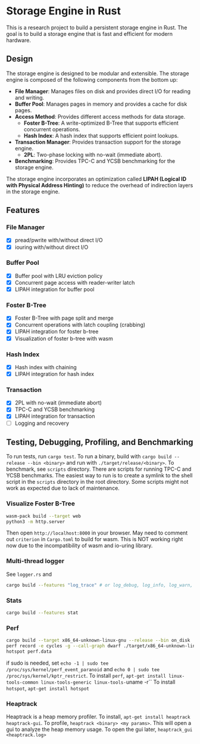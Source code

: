 # Storage Engine in Rust

This is a research project to build a persistent storage engine in Rust. The goal is to build a storage engine that is fast and efficient for modern hardware.

## Design

The storage engine is designed to be modular and extensible. The storage engine is composed of the following components from the bottom up:

* **File Manager**: Manages files on disk and provides direct I/O for reading and writing.
* **Buffer Pool**: Manages pages in memory and provides a cache for disk pages.
* **Access Method**: Provides different access methods for data storage.
  * **Foster B-Tree**: A write-optimized B-Tree that supports efficient concurrent operations.
  * **Hash Index**: A hash index that supports efficient point lookups.
* **Transaction Manager**: Provides transaction support for the storage engine.
  * **2PL**: Two-phase locking with no-wait (immediate abort).
* **Benchmarking**: Provides TPC-C and YCSB benchmarking for the storage engine.

The storage engine incorporates an optimization called **LIPAH (Logical ID with Physical Address Hinting)** to reduce the overhead of indirection layers in the storage engine.

## Features

### File Manager

* [x] pread/pwrite with/without direct I/O
* [x] iouring with/without direct I/O

### Buffer Pool

* [x] Buffer pool with LRU eviction policy
* [x] Concurrent page access with reader-writer latch
* [x] LIPAH integration for buffer pool

### Foster B-Tree

* [x] Foster B-Tree with page split and merge
* [x] Concurrent operations with latch coupling (crabbing)
* [x] LIPAH integration for foster b-tree
* [x] Visualization of foster b-tree with wasm

### Hash Index

* [x] Hash index with chaining
* [x] LIPAH integration for hash index

### Transaction

* [x] 2PL with no-wait (immediate abort)
* [x] TPC-C and YCSB benchmarking
* [x] LIPAH integration for transaction
* [ ] Logging and recovery

## Testing, Debugging, Profiling, and Benchmarking

To run tests, run `cargo test`. To run a binary, build with `cargo build --release --bin <binary>` and run with `./target/release/<binary>`. To benchmark, see `scripts` directory. There are scripts for running TPC-C and YCSB benchmarks. The easiest way to run is to create a symlink to the shell script in the `scripts` directory in the root directory. Some scripts might not work as expected due to lack of maintenance.

### Visualize Foster B-Tree

```sh
wasm-pack build --target web
python3 -m http.server
```

Then open `http://localhost:8000` in your browser.
May need to comment out `criterion` in `Cargo.toml` to build for wasm.
This is NOT working right now due to the incompatibility of wasm and io-uring library.

### Multi-thread logger

See `logger.rs` and

```sh
cargo build --features "log_trace" # or log_debug, log_info, log_warn, log_error
```

### Stats

```sh
cargo build --features stat
```

### Perf

```sh
cargo build --target x86_64-unknown-linux-gnu --release --bin on_disk
perf record -e cycles -g --call-graph dwarf ./target/x86_64-unknown-linux-gnu/release/main
hotspot perf.data
```

if sudo is needed, set `echo -1 | sudo tee /proc/sys/kernel/perf_event_paranoid` and `echo 0 | sudo tee /proc/sys/kernel/kptr_restrict`.
To install `perf`, `apt-get install linux-tools-common linux-tools-generic linux-tools-`uname -r``
To install `hotspot`, `apt-get install hotspot`

### Heaptrack

Heaptrack is a heap memory profiler. To install, `apt-get install heaptrack heaptrack-gui`.
To profile, `heaptrack <binary> <my params>`. This will open a gui to analyze the heap memory usage.
To open the gui later, `heaptrack_gui <heaptrack.log>`

